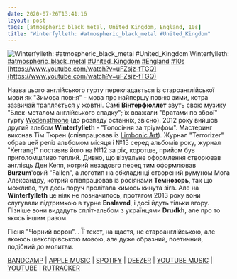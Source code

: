 ```yaml
---
date: 2020-07-26T13:41:16
layout: post
tags: [atmospheric_black_metal, United_Kingdom, England, 10s]
title: "Winterfylleth: #atmospheric_black_metal #United_Kingdom"
---
```

![Winterfylleth: #atmospheric_black_metal #United_Kingdom](https://i.ytimg.com/vi/uFZsjz-fTGQ/maxresdefault.jpg)
Winterfylleth: [#atmospheric_black_metal](/tags/#atmospheric_black_metal) [#United_Kingdom](/tags/#United_Kingdom) [#England](/tags/#England) [#10s](/tags/#10s) [https://www.youtube.com/watch?v=uFZsjz-fTGQ](https://www.youtube.com/watch?v=uFZsjz-fTGQ)

Назва цього англійського гурту перекладається із староанглійської мови як &quot;Зимова повня&quot; - мова про найпершу повню зими, котра зазвичай трапляється у жовтні. Самі **Вінтерфюллет** звуть свою музику &quot;Блек-металом англійського спадку&quot;; їх вважали &quot;братами по зброї&quot; гурту [Wodensthrone](https://t.me/vast_space_unexplored/3530) (до розпаду останніх, звісно). 2012 року вийшов другий альбом **Winterfylleth** - &quot;Голосіння за тріумфом&quot;. Мастеринг виконав Тім Тюрен (співпрацював із [Limbonic Art](https://t.me/vast_space_unexplored/3674)). Журнал &quot;Terrorizer&quot; обрав цей реліз альбомом місяця і №15 серед альбомів року, журнал &quot;Kerrang!&quot; поставив його на №12 за рік, коротше, прийом був приголомшливо теплий. Дивно, що візуальне оформлення створював англієць Ден Кепп, котрий незадовго перед тим оформлював **Burzum**&#39;овий &quot;Fallen&quot;, а логотип на обкладинці створений румуном Моґа Александру, котрий співпрацював із росіянами **Темнозорь**, так що можливо, тут десь поруч пролітала кимось кинута зіга. Але на **Winterfylleth** це ніяк не позначилось, протягом 2013 року вони слугували підтримкою в турне **Enslaved**, і досі йдуть тільки вгору. Пізніше вони видадуть спліт-альбом з українцями **Drudkh**, але про то якось іншим разом.

Пісня &quot;Чорний ворон&quot;... Її текст, на щастя, не староанглійською, але якоюсь шекспірівською мовою, але дуже образний, поетичний, подібний до молитви.

[BANDCAMP](https://candlelightrecordsuk.bandcamp.com/album/the-threnody-of-triumph) | [APPLE MUSIC](https://music.apple.com/nz/album/the-threnody-of-triumph/1224738775) | [SPOTIFY](https://open.spotify.com/album/0oimfb4mbGpgYoaboqQMaq) | [DEEZER](https://www.deezer.com/en/album/39929281) | [YOUTUBE MUSIC](https://music.youtube.com/playlist?list=OLAK5uy_mi-aGYT2nE9s2Z7n5f06cMviJZDQJ2iNI) | [YOUTUBE](https://www.youtube.com/playlist?list=OLAK5uy_kGi7ZrsdUzIsSC0w9xU2rikLpzZDAlFPU) | [RUTRACKER](https://rutracker.org/forum/viewtopic.php?t=5551858)